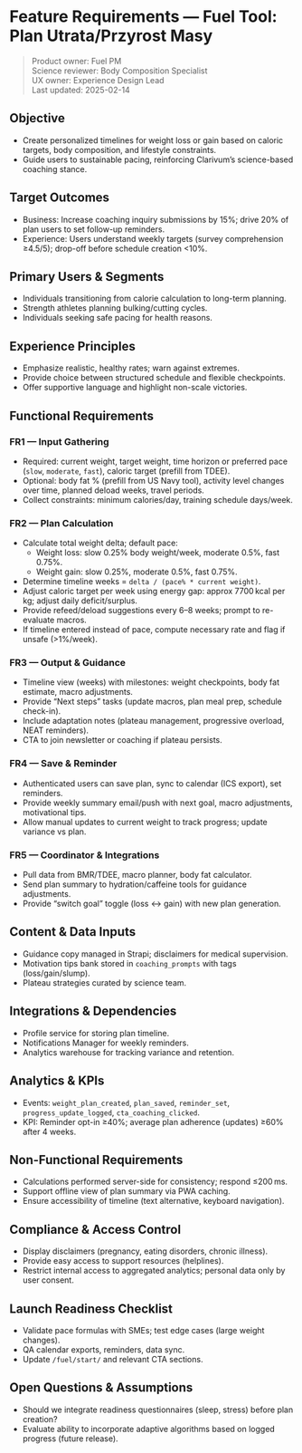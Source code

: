 # Feature Requirements — Fuel Tool: Plan Utrata/Przyrost Masy

> Product owner: Fuel PM  
> Science reviewer: Body Composition Specialist  
> UX owner: Experience Design Lead  
> Last updated: 2025-02-14

## Objective
- Create personalized timelines for weight loss or gain based on caloric targets, body composition, and lifestyle constraints.
- Guide users to sustainable pacing, reinforcing Clarivum’s science-based coaching stance.

## Target Outcomes
- Business: Increase coaching inquiry submissions by 15%; drive 20% of plan users to set follow-up reminders.
- Experience: Users understand weekly targets (survey comprehension ≥4.5/5); drop-off before schedule creation <10%.

## Primary Users & Segments
- Individuals transitioning from calorie calculation to long-term planning.
- Strength athletes planning bulking/cutting cycles.
- Individuals seeking safe pacing for health reasons.

## Experience Principles
- Emphasize realistic, healthy rates; warn against extremes.
- Provide choice between structured schedule and flexible checkpoints.
- Offer supportive language and highlight non-scale victories.

## Functional Requirements

### FR1 — Input Gathering
- Required: current weight, target weight, time horizon or preferred pace (`slow`, `moderate`, `fast`), caloric target (prefill from TDEE).
- Optional: body fat % (prefill from US Navy tool), activity level changes over time, planned deload weeks, travel periods.
- Collect constraints: minimum calories/day, training schedule days/week.

### FR2 — Plan Calculation
- Calculate total weight delta; default pace:
    - Weight loss: slow 0.25% body weight/week, moderate 0.5%, fast 0.75%.
    - Weight gain: slow 0.25%, moderate 0.5%, fast 0.75%.
- Determine timeline weeks = `delta / (pace% * current weight)`.
- Adjust caloric target per week using energy gap: approx 7700 kcal per kg; adjust daily deficit/surplus.
- Provide refeed/deload suggestions every 6–8 weeks; prompt to re-evaluate macros.
- If timeline entered instead of pace, compute necessary rate and flag if unsafe (>1%/week).

### FR3 — Output & Guidance
- Timeline view (weeks) with milestones: weight checkpoints, body fat estimate, macro adjustments.
- Provide “Next steps” tasks (update macros, plan meal prep, schedule check-in).
- Include adaptation notes (plateau management, progressive overload, NEAT reminders).
- CTA to join newsletter or coaching if plateau persists.

### FR4 — Save & Reminder
- Authenticated users can save plan, sync to calendar (ICS export), set reminders.
- Provide weekly summary email/push with next goal, macro adjustments, motivational tips.
- Allow manual updates to current weight to track progress; update variance vs plan.

### FR5 — Coordinator & Integrations
- Pull data from BMR/TDEE, macro planner, body fat calculator.
- Send plan summary to hydration/caffeine tools for guidance adjustments.
- Provide “switch goal” toggle (loss ↔ gain) with new plan generation.

## Content & Data Inputs
- Guidance copy managed in Strapi; disclaimers for medical supervision.
- Motivation tips bank stored in `coaching_prompts` with tags (loss/gain/slump).
- Plateau strategies curated by science team.

## Integrations & Dependencies
- Profile service for storing plan timeline.
- Notifications Manager for weekly reminders.
- Analytics warehouse for tracking variance and retention.

## Analytics & KPIs
- Events: `weight_plan_created`, `plan_saved`, `reminder_set`, `progress_update_logged`, `cta_coaching_clicked`.
- KPI: Reminder opt-in ≥40%; average plan adherence (updates) ≥60% after 4 weeks.

## Non-Functional Requirements
- Calculations performed server-side for consistency; respond ≤200 ms.
- Support offline view of plan summary via PWA caching.
- Ensure accessibility of timeline (text alternative, keyboard navigation).

## Compliance & Access Control
- Display disclaimers (pregnancy, eating disorders, chronic illness).
- Provide easy access to support resources (helplines).
- Restrict internal access to aggregated analytics; personal data only by user consent.

## Launch Readiness Checklist
- Validate pace formulas with SMEs; test edge cases (large weight changes).
- QA calendar exports, reminders, data sync.
- Update `/fuel/start/` and relevant CTA sections.

## Open Questions & Assumptions
- Should we integrate readiness questionnaires (sleep, stress) before plan creation?
- Evaluate ability to incorporate adaptive algorithms based on logged progress (future release).
